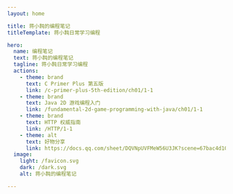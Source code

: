 ```yaml
---
layout: home

title: 蒋小霕的编程笔记
titleTemplate: 蒋小霕日常学习编程

hero:
  name: 编程笔记
  text: 蒋小霕的编程笔记
  tagline: 蒋小霕日常学习编程
  actions:
    - theme: brand
      text: C Primer Plus 第五版
      link: /c-primer-plus-5th-edition/ch01/1-1
    - theme: brand
      text: Java 2D 游戏编程入门
      link: /fundamental-2d-game-programming-with-java/ch01/1-1
    - theme: brand
      text: HTTP 权威指南
      link: /HTTP/1-1
    - theme: alt
      text: 好物分享
      link: https://docs.qq.com/sheet/DQVNpUVFMeW56U3JK?scene=67bac4d10ad095a9b618e290PXNXu1&tab=BB08J2
  image:
    light: /favicon.svg
    dark: /dark.svg
    alt: 蒋小霕的编程笔记

---
```

<style>
:root {
  --vp-home-hero-name-color: transparent;
  --vp-home-hero-name-background: -webkit-linear-gradient(120deg, #5367f2 30%, #41d1ff);

  --vp-home-hero-image-background-image: linear-gradient(-45deg, #5367f2 50%, #41d1ff 50%);
  --vp-home-hero-image-filter: blur(60px);
}

.dark {
  --vp-c-brand-1: #5367f2;
  --vp-c-brand-2: #5260f2;
  --vp-c-brand-3: #2f48a3;
  /* 标题渐变色 以下是官方主题色*/
  --vp-home-hero-name-color: transparent;
  --vp-home-hero-name-background: -webkit-linear-gradient(120deg, #5367f2, #41d1ff);

  /*图标背景渐变色 以下是官方主题色*/
  --vp-home-hero-image-background-image: linear-gradient(-45deg, #1b1b1f 50%, #223fc6 50%);
  --vp-home-hero-image-filter: blur(40px);
}

@media (min-width: 500px) {
  :root {
    --vp-home-hero-image-filter: blur(70px);
  }
}

@media (min-width: 700px) {
  :root {
    --vp-home-hero-image-filter: blur(85px);
  }
}
</style>
